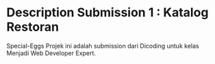 # Description Submission 1 : Katalog Restoran 
Special-Eggs
Projek ini adalah submission dari Dicoding untuk kelas Menjadi Web Developer Expert.

